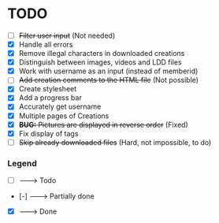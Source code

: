 TODO
====
* [ ] ~~Filter user input~~ (Not needed)
* [x] Handle all errors
* [x] Remove illegal characters in downloaded creations
* [x] Distinguish between images, videos and LDD files
* [x] Work with username as an input (instead of memberid)
* [ ] ~~Add creation comments to the HTML file~~ (Not possible)
* [x] Create stylesheet
* [x] Add a progress bar
* [x] Accurately get username
* [x] Multiple pages of Creations
* [x] ~~**BUG:** Pictures are displayed in reverse order~~ (Fixed)
* [x] Fix display of tags
* [ ] ~~Skip already downloaded files~~ (Hard, not impossible, to do)

### Legend ###
* [ ] ---> Todo
* [-] ---> Partially done
* [x] ---> Done

